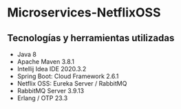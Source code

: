 # Microservices-NetflixOSS

## Tecnologías y herramientas utilizadas

- Java 8
- Apache Maven 3.8.1
- Intellij Idea IDE 2020.3.2
- Spring Boot: Cloud Framework 2.6.1
- Netflix OSS: Eureka Server / RabbitMQ
- RabbitMQ Server 3.9.13
- Erlang / OTP 23.3
